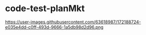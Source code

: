 # code-test-planMkt

https://user-images.githubusercontent.com/63618987/172188724-e035e4dd-c0ff-493d-9666-1a5db98d2d96.png
